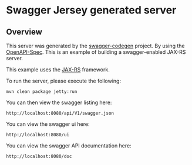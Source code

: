 # Swagger Jersey generated server

## Overview
This server was generated by the [swagger-codegen](https://github.com/swagger-api/swagger-codegen) project. By using the 
[OpenAPI-Spec](https://github.com/OAI/OpenAPI-Specification/tree/master).  This
is an example of building a swagger-enabled JAX-RS server.

This example uses the [JAX-RS](https://jax-rs-spec.java.net/) framework.

To run the server, please execute the following:

```
mvn clean package jetty:run
```

You can then view the swagger listing here:

```
http://localhost:8080/api/V1/swagger.json
```


You can view the swagger ui here:

```
http://localhost:8080/ui
```


You can view the swagger API documentation here:

```
http://localhost:8080/doc
```